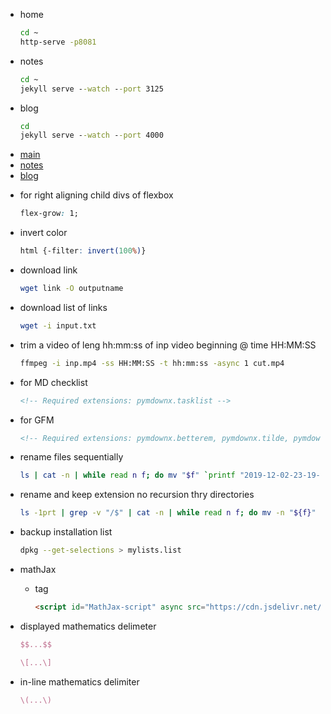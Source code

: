 <!-- Required extensions: pymdownx.betterem, pymdownx.tilde, pymdownx.emoji, pymdownx.tasklist, pymdownx.superfences -->

- home
  ```bat
  cd ~
  http-serve -p8081
  ```

- notes
  ```bat
  cd ~
  jekyll serve --watch --port 3125
  ```
- blog
  ```bat
  cd
  jekyll serve --watch --port 4000
  ```


* [main](http://127.0.0.1:8081/)
* [notes](http://127.0.0.1:3125/)
* [blog](http://127.0.0.1:4000/)


- for right aligning child divs of flexbox
  ```css
  flex-grow: 1;
  ```

- invert color
  ```css
  html {-filter: invert(100%)}
  ```
- download link
  ```bash
  wget link -O outputname
  ```
- download list of links
  ```bash
  wget -i input.txt
  ```
- trim a video of leng hh\:mm\:ss of inp video beginning @ time HH:MM:SS
  ```bash
  ffmpeg -i inp.mp4 -ss HH:MM:SS -t hh:mm:ss -async 1 cut.mp4
  ```

- for MD checklist
  ```html
  <!-- Required extensions: pymdownx.tasklist -->
  ```
- for GFM
  ```html
  <!-- Required extensions: pymdownx.betterem, pymdownx.tilde, pymdownx.emoji, pymdownx.tasklist, pymdownx.superfences -->
  ```
- rename files sequentially
  ```bash
  ls | cat -n | while read n f; do mv "$f" `printf "2019-12-02-23-19-%02d.jpg" $n`; done
  ```
- rename and keep extension no recursion thry directories
  ```bash
  ls -1prt | grep -v "/$" | cat -n | while read n f; do mv -n "${f}" "$(printf "%04d" $n).${f#*.}";
  ```
- backup installation list
  ```bash
  dpkg --get-selections > mylists.list
  ```
- mathJax
  - tag
    ```html
    <script id="MathJax-script" async src="https://cdn.jsdelivr.net/npm/mathjax@3/es5/tex-mml-chtml.js"></script>
    ```
- displayed mathematics delimeter
    ```latex
    $$...$$
    ```

    ```latex
    \[...\]
    ```

- in-line mathematics delimiter
    ```latex
    \(...\)
    ```
